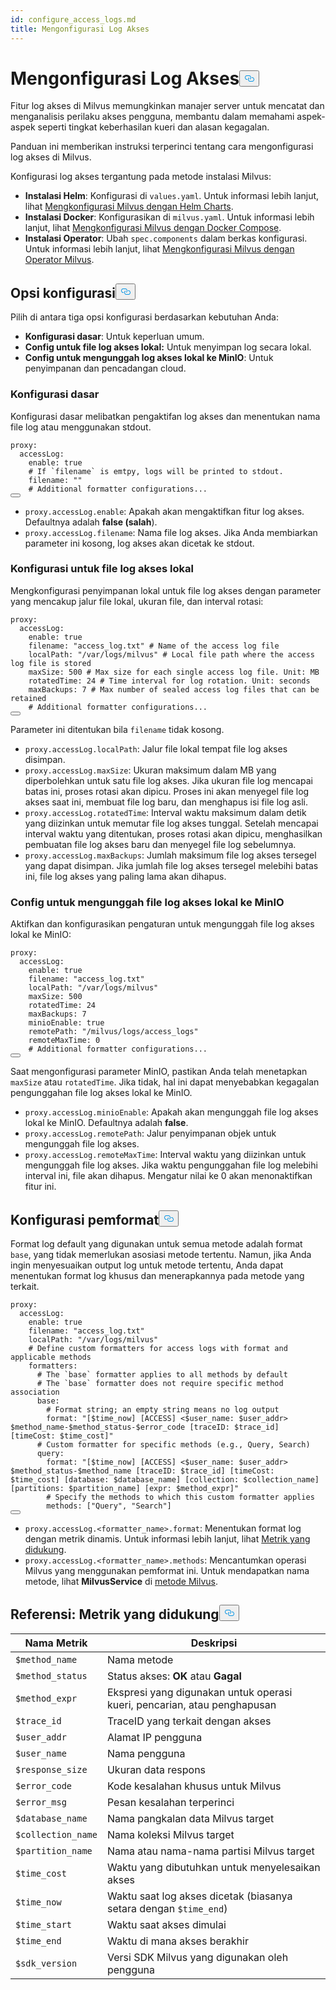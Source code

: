```yaml
---
id: configure_access_logs.md
title: Mengonfigurasi Log Akses
---
```


<h1 id="Configure-Access-Logs" class="common-anchor-header">Mengonfigurasi Log Akses<button data-href="#Configure-Access-Logs" class="anchor-icon" translate="no">
      <svg translate="no"
        aria-hidden="true"
        focusable="false"
        height="20"
        version="1.1"
        viewBox="0 0 16 16"
        width="16"
      >
        <path
          fill="#0092E4"
          fill-rule="evenodd"
          d="M4 9h1v1H4c-1.5 0-3-1.69-3-3.5S2.55 3 4 3h4c1.45 0 3 1.69 3 3.5 0 1.41-.91 2.72-2 3.25V8.59c.58-.45 1-1.27 1-2.09C10 5.22 8.98 4 8 4H4c-.98 0-2 1.22-2 2.5S3 9 4 9zm9-3h-1v1h1c1 0 2 1.22 2 2.5S13.98 12 13 12H9c-.98 0-2-1.22-2-2.5 0-.83.42-1.64 1-2.09V6.25c-1.09.53-2 1.84-2 3.25C6 11.31 7.55 13 9 13h4c1.45 0 3-1.69 3-3.5S14.5 6 13 6z"
        ></path>
      </svg>
    </button></h1><p>Fitur log akses di Milvus memungkinkan manajer server untuk mencatat dan menganalisis perilaku akses pengguna, membantu dalam memahami aspek-aspek seperti tingkat keberhasilan kueri dan alasan kegagalan.</p>
<p>Panduan ini memberikan instruksi terperinci tentang cara mengonfigurasi log akses di Milvus.</p>
<p>Konfigurasi log akses tergantung pada metode instalasi Milvus:</p>
<ul>
<li><strong>Instalasi Helm</strong>: Konfigurasi di <code translate="no">values.yaml</code>. Untuk informasi lebih lanjut, lihat <a href="/docs/id/v2.5.x/configure-helm.md">Mengkonfigurasi Milvus dengan Helm Charts</a>.</li>
<li><strong>Instalasi Docker</strong>: Konfigurasikan di <code translate="no">milvus.yaml</code>. Untuk informasi lebih lanjut, lihat <a href="/docs/id/v2.5.x/configure-docker.md">Mengkonfigurasi Milvus dengan Docker Compose</a>.</li>
<li><strong>Instalasi Operator</strong>: Ubah <code translate="no">spec.components</code> dalam berkas konfigurasi. Untuk informasi lebih lanjut, lihat <a href="/docs/id/v2.5.x/configure_operator.md">Mengkonfigurasi Milvus dengan Operator Milvus</a>.</li>
</ul>
<h2 id="Configuration-options" class="common-anchor-header">Opsi konfigurasi<button data-href="#Configuration-options" class="anchor-icon" translate="no">
      <svg translate="no"
        aria-hidden="true"
        focusable="false"
        height="20"
        version="1.1"
        viewBox="0 0 16 16"
        width="16"
      >
        <path
          fill="#0092E4"
          fill-rule="evenodd"
          d="M4 9h1v1H4c-1.5 0-3-1.69-3-3.5S2.55 3 4 3h4c1.45 0 3 1.69 3 3.5 0 1.41-.91 2.72-2 3.25V8.59c.58-.45 1-1.27 1-2.09C10 5.22 8.98 4 8 4H4c-.98 0-2 1.22-2 2.5S3 9 4 9zm9-3h-1v1h1c1 0 2 1.22 2 2.5S13.98 12 13 12H9c-.98 0-2-1.22-2-2.5 0-.83.42-1.64 1-2.09V6.25c-1.09.53-2 1.84-2 3.25C6 11.31 7.55 13 9 13h4c1.45 0 3-1.69 3-3.5S14.5 6 13 6z"
        ></path>
      </svg>
    </button></h2><p>Pilih di antara tiga opsi konfigurasi berdasarkan kebutuhan Anda:</p>
<ul>
<li><strong>Konfigurasi dasar</strong>: Untuk keperluan umum.</li>
<li><strong>Config untuk file log akses lokal:</strong> Untuk menyimpan log secara lokal.</li>
<li><strong>Config untuk mengunggah log akses lokal ke MinIO</strong>: Untuk penyimpanan dan pencadangan cloud.</li>
</ul>
<h3 id="Base-config" class="common-anchor-header">Konfigurasi dasar</h3><p>Konfigurasi dasar melibatkan pengaktifan log akses dan menentukan nama file log atau menggunakan stdout.</p>
<pre><code translate="no" class="language-yaml">proxy:
  accessLog:
    <span class="hljs-built_in">enable</span>: <span class="hljs-literal">true</span>
    <span class="hljs-comment"># If `filename` is emtpy, logs will be printed to stdout.</span>
    filename: <span class="hljs-string">&quot;&quot;</span>
    <span class="hljs-comment"># Additional formatter configurations...</span>
<button class="copy-code-btn"></button></code></pre>
<ul>
<li><code translate="no">proxy.accessLog.enable</code>: Apakah akan mengaktifkan fitur log akses. Defaultnya adalah <strong>false (salah</strong>).</li>
<li><code translate="no">proxy.accessLog.filename</code>: Nama file log akses. Jika Anda membiarkan parameter ini kosong, log akses akan dicetak ke stdout.</li>
</ul>
<h3 id="Config-for-local-access-log-files" class="common-anchor-header">Konfigurasi untuk file log akses lokal</h3><p>Mengkonfigurasi penyimpanan lokal untuk file log akses dengan parameter yang mencakup jalur file lokal, ukuran file, dan interval rotasi:</p>
<pre><code translate="no" class="language-yaml">proxy:
  accessLog:
    enable: true
    filename: <span class="hljs-string">&quot;access_log.txt&quot;</span> <span class="hljs-comment"># Name of the access log file</span>
    localPath: <span class="hljs-string">&quot;/var/logs/milvus&quot;</span> <span class="hljs-comment"># Local file path where the access log file is stored</span>
    maxSize: <span class="hljs-number">500</span> <span class="hljs-comment"># Max size for each single access log file. Unit: MB</span>
    rotatedTime: <span class="hljs-number">24</span> <span class="hljs-comment"># Time interval for log rotation. Unit: seconds</span>
    maxBackups: <span class="hljs-number">7</span> <span class="hljs-comment"># Max number of sealed access log files that can be retained</span>
    <span class="hljs-comment"># Additional formatter configurations...</span>
<button class="copy-code-btn"></button></code></pre>
<p>Parameter ini ditentukan bila <code translate="no">filename</code> tidak kosong.</p>
<ul>
<li><code translate="no">proxy.accessLog.localPath</code>: Jalur file lokal tempat file log akses disimpan.</li>
<li><code translate="no">proxy.accessLog.maxSize</code>: Ukuran maksimum dalam MB yang diperbolehkan untuk satu file log akses. Jika ukuran file log mencapai batas ini, proses rotasi akan dipicu. Proses ini akan menyegel file log akses saat ini, membuat file log baru, dan menghapus isi file log asli.</li>
<li><code translate="no">proxy.accessLog.rotatedTime</code>: Interval waktu maksimum dalam detik yang diizinkan untuk memutar file log akses tunggal. Setelah mencapai interval waktu yang ditentukan, proses rotasi akan dipicu, menghasilkan pembuatan file log akses baru dan menyegel file log sebelumnya.</li>
<li><code translate="no">proxy.accessLog.maxBackups</code>: Jumlah maksimum file log akses tersegel yang dapat disimpan. Jika jumlah file log akses tersegel melebihi batas ini, file log akses yang paling lama akan dihapus.</li>
</ul>
<h3 id="Config-for-uploading-local-access-log-files-to-MinIO" class="common-anchor-header">Config untuk mengunggah file log akses lokal ke MinIO</h3><p>Aktifkan dan konfigurasikan pengaturan untuk mengunggah file log akses lokal ke MinIO:</p>
<pre><code translate="no" class="language-yaml">proxy:
  accessLog:
    <span class="hljs-built_in">enable</span>: <span class="hljs-literal">true</span>
    filename: <span class="hljs-string">&quot;access_log.txt&quot;</span>
    localPath: <span class="hljs-string">&quot;/var/logs/milvus&quot;</span>
    maxSize: 500
    rotatedTime: 24 
    maxBackups: 7
    minioEnable: <span class="hljs-literal">true</span>
    remotePath: <span class="hljs-string">&quot;/milvus/logs/access_logs&quot;</span>
    remoteMaxTime: 0
    <span class="hljs-comment"># Additional formatter configurations...</span>
<button class="copy-code-btn"></button></code></pre>
<p>Saat mengonfigurasi parameter MinIO, pastikan Anda telah menetapkan <code translate="no">maxSize</code> atau <code translate="no">rotatedTime</code>. Jika tidak, hal ini dapat menyebabkan kegagalan pengunggahan file log akses lokal ke MinIO.</p>
<ul>
<li><code translate="no">proxy.accessLog.minioEnable</code>: Apakah akan mengunggah file log akses lokal ke MinIO. Defaultnya adalah <strong>false</strong>.</li>
<li><code translate="no">proxy.accessLog.remotePath</code>: Jalur penyimpanan objek untuk mengunggah file log akses.</li>
<li><code translate="no">proxy.accessLog.remoteMaxTime</code>: Interval waktu yang diizinkan untuk mengunggah file log akses. Jika waktu pengunggahan file log melebihi interval ini, file akan dihapus. Mengatur nilai ke 0 akan menonaktifkan fitur ini.</li>
</ul>
<h2 id="Formatter-config" class="common-anchor-header">Konfigurasi pemformat<button data-href="#Formatter-config" class="anchor-icon" translate="no">
      <svg translate="no"
        aria-hidden="true"
        focusable="false"
        height="20"
        version="1.1"
        viewBox="0 0 16 16"
        width="16"
      >
        <path
          fill="#0092E4"
          fill-rule="evenodd"
          d="M4 9h1v1H4c-1.5 0-3-1.69-3-3.5S2.55 3 4 3h4c1.45 0 3 1.69 3 3.5 0 1.41-.91 2.72-2 3.25V8.59c.58-.45 1-1.27 1-2.09C10 5.22 8.98 4 8 4H4c-.98 0-2 1.22-2 2.5S3 9 4 9zm9-3h-1v1h1c1 0 2 1.22 2 2.5S13.98 12 13 12H9c-.98 0-2-1.22-2-2.5 0-.83.42-1.64 1-2.09V6.25c-1.09.53-2 1.84-2 3.25C6 11.31 7.55 13 9 13h4c1.45 0 3-1.69 3-3.5S14.5 6 13 6z"
        ></path>
      </svg>
    </button></h2><p>Format log default yang digunakan untuk semua metode adalah format <code translate="no">base</code>, yang tidak memerlukan asosiasi metode tertentu. Namun, jika Anda ingin menyesuaikan output log untuk metode tertentu, Anda dapat menentukan format log khusus dan menerapkannya pada metode yang terkait.</p>
<pre><code translate="no" class="language-yaml">proxy:
  accessLog:
    <span class="hljs-built_in">enable</span>: <span class="hljs-literal">true</span>
    filename: <span class="hljs-string">&quot;access_log.txt&quot;</span>
    localPath: <span class="hljs-string">&quot;/var/logs/milvus&quot;</span>
    <span class="hljs-comment"># Define custom formatters for access logs with format and applicable methods</span>
    formatters:
      <span class="hljs-comment"># The `base` formatter applies to all methods by default</span>
      <span class="hljs-comment"># The `base` formatter does not require specific method association</span>
      base: 
        <span class="hljs-comment"># Format string; an empty string means no log output</span>
        format: <span class="hljs-string">&quot;[<span class="hljs-variable">$time_now</span>] [ACCESS] &lt;<span class="hljs-variable">$user_name</span>: <span class="hljs-variable">$user_addr</span>&gt; <span class="hljs-variable">$method_name</span>-<span class="hljs-variable">$method_status</span>-<span class="hljs-variable">$error_code</span> [traceID: <span class="hljs-variable">$trace_id</span>] [timeCost: <span class="hljs-variable">$time_cost</span>]&quot;</span>
      <span class="hljs-comment"># Custom formatter for specific methods (e.g., Query, Search)</span>
      query: 
        format: <span class="hljs-string">&quot;[<span class="hljs-variable">$time_now</span>] [ACCESS] &lt;<span class="hljs-variable">$user_name</span>: <span class="hljs-variable">$user_addr</span>&gt; <span class="hljs-variable">$method_status</span>-<span class="hljs-variable">$method_name</span> [traceID: <span class="hljs-variable">$trace_id</span>] [timeCost: <span class="hljs-variable">$time_cost</span>] [database: <span class="hljs-variable">$database_name</span>] [collection: <span class="hljs-variable">$collection_name</span>] [partitions: <span class="hljs-variable">$partition_name</span>] [expr: <span class="hljs-variable">$method_expr</span>]&quot;</span>
        <span class="hljs-comment"># Specify the methods to which this custom formatter applies</span>
        methods: [<span class="hljs-string">&quot;Query&quot;</span>, <span class="hljs-string">&quot;Search&quot;</span>]
<button class="copy-code-btn"></button></code></pre>
<ul>
<li><code translate="no">proxy.accessLog.&lt;formatter_name&gt;.format</code>: Menentukan format log dengan metrik dinamis. Untuk informasi lebih lanjut, lihat <a href="#reference-supported-metrics">Metrik yang didukung</a>.</li>
<li><code translate="no">proxy.accessLog.&lt;formatter_name&gt;.methods</code>: Mencantumkan operasi Milvus yang menggunakan pemformat ini. Untuk mendapatkan nama metode, lihat <strong>MilvusService</strong> di <a href="https://github.com/milvus-io/milvus-proto/blob/master/proto/milvus.proto">metode Milvus</a>.</li>
</ul>
<h2 id="Reference-Supported-metrics" class="common-anchor-header">Referensi: Metrik yang didukung<button data-href="#Reference-Supported-metrics" class="anchor-icon" translate="no">
      <svg translate="no"
        aria-hidden="true"
        focusable="false"
        height="20"
        version="1.1"
        viewBox="0 0 16 16"
        width="16"
      >
        <path
          fill="#0092E4"
          fill-rule="evenodd"
          d="M4 9h1v1H4c-1.5 0-3-1.69-3-3.5S2.55 3 4 3h4c1.45 0 3 1.69 3 3.5 0 1.41-.91 2.72-2 3.25V8.59c.58-.45 1-1.27 1-2.09C10 5.22 8.98 4 8 4H4c-.98 0-2 1.22-2 2.5S3 9 4 9zm9-3h-1v1h1c1 0 2 1.22 2 2.5S13.98 12 13 12H9c-.98 0-2-1.22-2-2.5 0-.83.42-1.64 1-2.09V6.25c-1.09.53-2 1.84-2 3.25C6 11.31 7.55 13 9 13h4c1.45 0 3-1.69 3-3.5S14.5 6 13 6z"
        ></path>
      </svg>
    </button></h2><table>
<thead>
<tr><th>Nama Metrik</th><th>Deskripsi</th></tr>
</thead>
<tbody>
<tr><td><code translate="no">$method_name</code></td><td>Nama metode</td></tr>
<tr><td><code translate="no">$method_status</code></td><td>Status akses: <strong>OK</strong> atau <strong>Gagal</strong></td></tr>
<tr><td><code translate="no">$method_expr</code></td><td>Ekspresi yang digunakan untuk operasi kueri, pencarian, atau penghapusan</td></tr>
<tr><td><code translate="no">$trace_id</code></td><td>TraceID yang terkait dengan akses</td></tr>
<tr><td><code translate="no">$user_addr</code></td><td>Alamat IP pengguna</td></tr>
<tr><td><code translate="no">$user_name</code></td><td>Nama pengguna</td></tr>
<tr><td><code translate="no">$response_size</code></td><td>Ukuran data respons</td></tr>
<tr><td><code translate="no">$error_code</code></td><td>Kode kesalahan khusus untuk Milvus</td></tr>
<tr><td><code translate="no">$error_msg</code></td><td>Pesan kesalahan terperinci</td></tr>
<tr><td><code translate="no">$database_name</code></td><td>Nama pangkalan data Milvus target</td></tr>
<tr><td><code translate="no">$collection_name</code></td><td>Nama koleksi Milvus target</td></tr>
<tr><td><code translate="no">$partition_name</code></td><td>Nama atau nama-nama partisi Milvus target</td></tr>
<tr><td><code translate="no">$time_cost</code></td><td>Waktu yang dibutuhkan untuk menyelesaikan akses</td></tr>
<tr><td><code translate="no">$time_now</code></td><td>Waktu saat log akses dicetak (biasanya setara dengan <code translate="no">$time_end</code>)</td></tr>
<tr><td><code translate="no">$time_start</code></td><td>Waktu saat akses dimulai</td></tr>
<tr><td><code translate="no">$time_end</code></td><td>Waktu di mana akses berakhir</td></tr>
<tr><td><code translate="no">$sdk_version</code></td><td>Versi SDK Milvus yang digunakan oleh pengguna</td></tr>
</tbody>
</table>
